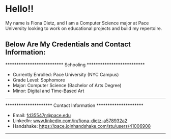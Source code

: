 # Hello!!
My name is Fiona Dietz, and I am a Computer Science major at Pace University looking to work on educational projects and build my repertoire.

## Below Are My Credentials and Contact Information:

************************** Schooling **************************
- Currently Enrolled: Pace University (NYC Campus)
- Grade Level: Sophomore
- Major: Computer Science (Bachelor of Arts Degree)
- Minor: Digital and Time-Based Art
***************************************************************

********************* Contact Information *********************
- Email: fd35547n@pace.edu
- LinkedIn: www.linkedin.com/in/fiona-dietz-a578932a2
- Handshake: https://pace.joinhandshake.com/stu/users/41006908
***************************************************************
